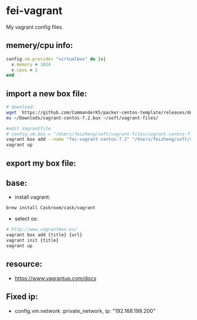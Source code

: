 # fei-vagrant
My vagrant config files.


## memery/cpu info:
```ruby
config.vm.provider "virtualbox" do |v|
  v.memory = 1024
  v.cpus = 2
end
```

## import a new box file:
```bash
# download:
wget  https://github.com/CommanderK5/packer-centos-template/releases/download/0.7.2/vagrant-centos-7.2.box
mv ~/Downlods/vagrant-centos-7.2.box ~/soft/vagrant-files/

#edit Vagrantfile
# config.vm.box = "/Users/feizheng/soft/vagrant-files/vagrant-centos-7.2.box"
vagrant box add --name "fei-vagrant-centos-7.2" "/Users/feizheng/soft/vagrant-files/vagrant-centos-7.2.box"
vagrant up
```


## export my box file:


## base:
+ install vagrant:
```bsh
brew install Caskroom/cask/vagrant
```
+ select os:
```bash
# http://www.vagrantbox.es/
vagrant box add {title} {url}
vagrant init {title}
vagrant up
```

## resource:
+ https://www.vagrantup.com/docs


## Fixed ip:
+ config.vm.network :private_network, ip: "192.168.199.200"
